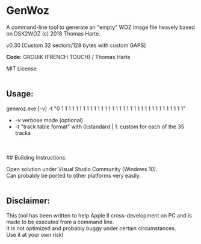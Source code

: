 # GenWoz

A command-line tool to generate an "empty" WOZ image file heavely based on DSK2WOZ (c) 2018 Thomas Harte.

v0.30
[Custom 32 sectors/128 bytes with custom GAPS]

**Code:** GROUiK (FRENCH TOUCH) / Thomas Harte


MIT License
<br/>
<br/>
## Usage:

genwoz.exe [-v] -t "0 1 1 1 1 1 1 1 1 1 1 1 1 1 1 1 1 1 1 1 1 1 1 1 1 1 1 1 1 1 1 1 1 1 1"

- -v verbose mode (optional)
- -t "track table format" with 0:standard | 1: custom for each of the 35 tracks
<br/>
<br/>
## Building Instructions:

Open solution under Visual Studio Community (Windows 10).  
Can probably be ported to other platforms very easily.
<br/>
<br/>
## Disclaimer:

This tool has been written to help Apple II cross-development on PC and is made to be executed from a command line.   
It is not optimized and probably buggy under certain circumstances.  
Use it at your own risk!
